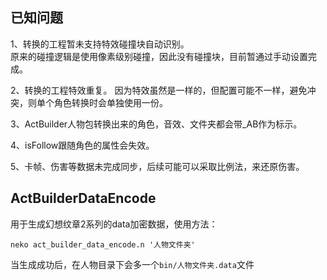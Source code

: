 ## 已知问题
1、转换的工程暂未支持特效碰撞块自动识别。  
    原来的碰撞逻辑是使用像素级别碰撞，因此没有碰撞块，目前暂通过手动设置完成。

2、转换的工程特效重复。
    因为特效虽然是一样的，但配置可能不一样，避免冲突，则单个角色转换时会单独使用一份。

3、ActBuilder人物包转换出来的角色，音效、文件夹都会带_AB作为标示。

4、isFollow跟随角色的属性会失效。

5、卡帧、伤害等数据未完成同步，后续可能可以采取比例法，来还原伤害。

## ActBuilderDataEncode
用于生成幻想纹章2系列的data加密数据，使用方法：
```shell
neko act_builder_data_encode.n '人物文件夹'
```
当生成成功后，在人物目录下会多一个`bin/人物文件夹.data`文件